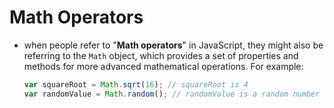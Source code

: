 # Math Operators

- when people refer to "**Math operators**" in JavaScript, they might also be referring to the `Math` object, which provides a set of properties and methods for more advanced mathematical operations. For example:

  ```js
  var squareRoot = Math.sqrt(16); // squareRoot is 4
  var randomValue = Math.random(); // randomValue is a random number between 0 and 1
  ```
